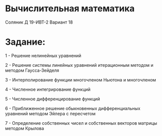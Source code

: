 # Вычислительная математика 
Соляник Д 19-ИВТ-2 Вариант 18 
# Задание:
1 - Решение нелинейных уравнений

2 - Решение системы линейных уравнений итерационным методом и методом Гаусса-Зейделя

3 - Интерполирование функции многочленом Ньютона и многочленом

4 - Численное интегрирование функций

5 - Численное дифференцирование функций

6 - Приближенное решение обыкновенных дифференциальных уравнений методом Эйлера с пересчетом

7 - Определение собственных чисел и собственных векторов матрицы методом Крылова
